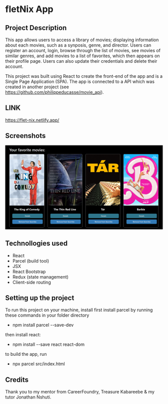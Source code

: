 # fletNix App #

## Project Description ##

This app allows users to access a library of movies; displaying information about each movies, such as a synposis, genre, and director. Users can register an account, login, browse through the list of movies, see movies of similar genres, and add movies to a list of favorites, which then appears on their profile page. Users can also update their credentials and delete their account.

This project was built using React to create the front-end of the app and is a Single Page Application (SPA). The app is connected to a API which was created in another project (see <a>https://github.com/philippeducasse/movie_api</a>). 

## LINK ##

https://flet-nix.netlify.app/

## Screenshots ##

![view of main view](./Screenshots/Main-view.png "Main View")

## Technollogies used

- React
- Parcel (build tool)
- JSX
- React Bootstrap
- Redux (state management)
- Client-side routing

## Setting up the project

To run this project on your machine, install first install parcel by running these commands in your folder directory

- npm install parcel --save-dev

then install react:

- npm install --save react react-dom

to build the app, run 

- npx parcel src/index.html


## Credits

Thank you to my mentor from CareerFoundry, Treasure Kabareebe & my tutor Jonathan Nshuti. 